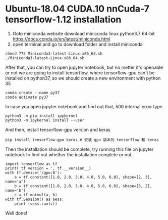 
# Ubuntu-18.04 CUDA.10 nnCuda-7 tensorflow-1.12 installation
1. Goto miniconda website download miniconda linux python3.7 64-bit
https://docs.conda.io/en/latest/miniconda.html
2. open terminal and go to download folder and install miniconda
```
chmod 775 Miniconda3-latest-Linux-x86_64.sh
./Miniconda3-latest-Linux-x86_64.sh
```
After that, you can try to open jupyter notebook,
but no metter it's openable or not
we are going to install tensorflow, where tensorflow-gpu can't be installed on python37,
so we should create a new environment with python 35

```
conda create --name py37 
conda activate py37
```
In case you open jupyter notebook and find out that, 500 internal error
type
```
python3 -m pip install ipykernel
python3 -m ipykernel install --user
```

And then, install tensorflow-gpu version and keras
```
pip install tensorflow-gpu keras # 安装 gpu 版本的 tensorflow 和 keras
```

Then the installation should be complete,
try running this file on jupyter notebook to find out whether the installation complete or not.

```
import tensorflow as tf
print('tf version = ', tf.__version__)
with tf.device('/gpu:0'):
    a = tf.constant([1.0, 2.0, 3.0, 4.0, 5.0, 6.0], shape=[2, 3], name='a')
    b = tf.constant([1.0, 2.0, 3.0, 4.0, 5.0, 6.0], shape=[3, 2], name='b')
    c = tf.matmul(a, b)
with tf.Session() as sess:
    print (sess.run(c))
```
Well done!

